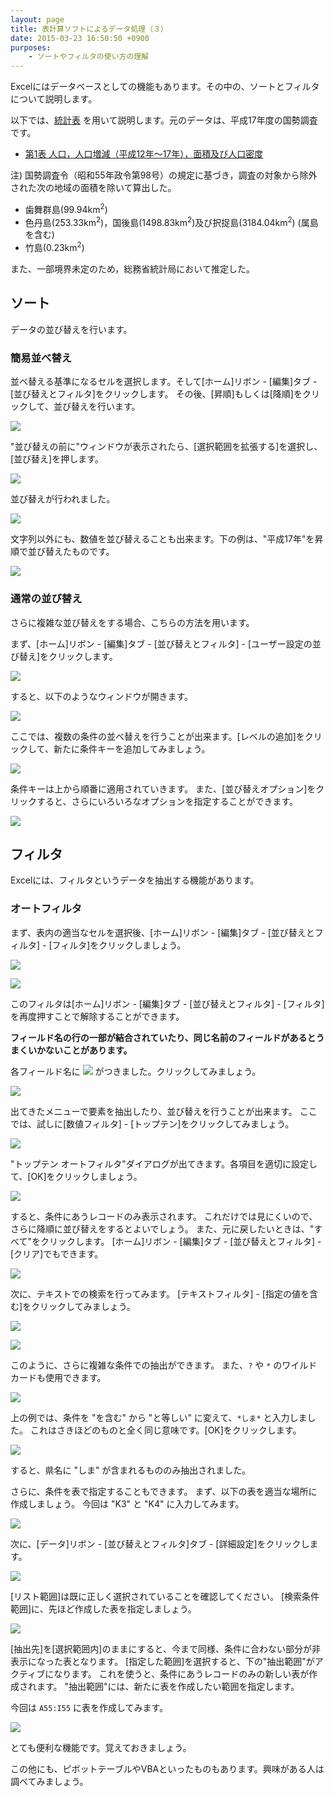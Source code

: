 ```yaml
---
layout: page
title: 表計算ソフトによるデータ処理（３）
date: 2015-03-23 16:50:50 +0900
purposes:
    - ソートやフィルタの使い方の理解
---
```



Excelにはデータベースとしての機能もあります。その中の、ソートとフィルタについて説明します。

以下では、[統計表](./population.xls) を用いて説明します。元のデータは、平成17年度の国勢調査です。


-   [第1表 人口，人口増減（平成12年〜17年），面積及び人口密度](http://www.e-stat.go.jp/SG1/estat/Xlsdl.do?sinfid=000000036BBC)

<div class="panel panel-default">
<div class="panel-body">
注) 国勢調査令（昭和55年政令第98号）の規定に基づき，調査の対象から除外された次の地域の面積を除いて算出した。
<ul>
<li>歯舞群島(99.94km<sup>2</sup>)</li>
<li>色丹島(253.33km<sup>2</sup>)，国後島(1498.83km<sup>2</sup>)及び択捉島(3184.04km<sup>2</sup>) (属島を含む)</li>
<li>竹島(0.23km<sup>2</sup>)</li>
</ul>
また、一部境界未定のため，総務省統計局において推定した。
</div>
</div>


ソート
------

データの並び替えを行います。

### 簡易並べ替え

並べ替える基準になるセルを選択します。そして[ホーム]リボン - [編集]タブ - [並び替えとフィルタ]をクリックします。
その後、[昇順]もしくは[降順]をクリックして、並び替えを行います。

![](pic/az1.png)

"並び替えの前に"ウィンドウが表示されたら、[選択範囲を拡張する]を選択し、[並び替え]を押します。

![](pic/az2.png)

並び替えが行われました。

![](pic/az3.png)

文字列以外にも、数値を並び替えることも出来ます。下の例は、"平成17年"を昇順で並び替えたものです。

![](pic/az4.png)

### 通常の並び替え

さらに複雑な並び替えをする場合、こちらの方法を用います。

まず、[ホーム]リボン - [編集]タブ - [並び替えとフィルタ] - [ユーザー設定の並び替え]をクリックします。

![](pic/sort1.png)

すると、以下のようなウィンドウが開きます。

![](pic/sort2.png)

ここでは、複数の条件の並べ替えを行うことが出来ます。[レベルの追加]をクリックして、新たに条件キーを追加してみましょう。

![](pic/sort3.png)

条件キーは上から順番に適用されていきます。
また、[並び替えオプション]をクリックすると、さらにいろいろなオプションを指定することができます。

![](pic/sort4.png)


フィルタ
--------

Excelには、フィルタというデータを抽出する機能があります。

### オートフィルタ

まず、表内の適当なセルを選択後、[ホーム]リボン - [編集]タブ - [並び替えとフィルタ] - [フィルタ]をクリックしましょう。

![](pic/filter1.png)

![](pic/filter2.png)

このフィルタは[ホーム]リボン - [編集]タブ - [並び替えとフィルタ] - [フィルタ]を再度押すことで解除することができます。

<strong>フィールド名の行の一部が結合されていたり、同じ名前のフィールドがあるとうまくいかないことがあります。</strong>

各フィールド名に <span><img src="pic/filter.png" /></span> がつきました。クリックしてみましょう。

![](pic/filter3.png)

出てきたメニューで要素を抽出したり、並び替えを行うことが出来ます。
ここでは、試しに[数値フィルタ] - [トップテン]をクリックしてみましょう。

![](pic/top1.png)

"トップテン オートフィルタ"ダイアログが出てきます。各項目を適切に設定して、[OK]をクリックしましょう。

![](pic/top2.png)

すると、条件にあうレコードのみ表示されます。
これだけでは見にくいので、さらに降順に並び替えをするとよいでしょう。
また、元に戻したいときは、"すべて"をクリックします。
[ホーム]リボン - [編集]タブ - [並び替えとフィルタ] - [クリア]でもできます。

![](pic/top3.png)

次に、テキストでの検索を行ってみます。
[テキストフィルタ] - [指定の値を含む]をクリックしてみましょう。

![](pic/textfilter1.png)

![](pic/textfilter2.png)

このように、さらに複雑な条件での抽出ができます。
また、`?` や `*` のワイルドカードも使用できます。

![](pic/textfilter4.png)

上の例では、条件を "を含む" から "と等しい" に変えて、`*しま*` と入力しました。
これはさきほどのものと全く同じ意味です。[OK]をクリックします。

![](pic/textfilter3.png)

すると、県名に "しま" が含まれるもののみ抽出されました。

さらに、条件を表で指定することもできます。
まず、以下の表を適当な場所に作成しましょう。
今回は "K3" と "K4" に入力してみます。

![](pic/textfilter7.png)

次に、[データ]リボン - [並び替えとフィルタ]タブ - [詳細設定]をクリックします。

![](pic/textfilter5.png)

[リスト範囲]は既に正しく選択されていることを確認してください。
[検索条件範囲]に、先ほど作成した表を指定しましょう。

![](pic/textfilter6.png)

[抽出先]を[選択範囲内]のままにすると、今まで同様、条件に合わない部分が非表示になった表となります。
[指定した範囲]を選択すると、下の"抽出範囲"がアクティブになります。
これを使うと、条件にあうレコードのみの新しい表が作成されます。
"抽出範囲"には、新たに表を作成したい範囲を指定します。

今回は `A55:I55` に表を作成してみます。

![](pic/textfilter8.png)

とても便利な機能です。覚えておきましょう。

この他にも、ピボットテーブルやVBAといったものもあります。興味がある人は調べてみましょう。

